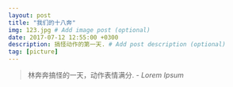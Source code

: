 ```yaml
---
layout: post
title: "我们的十八奔"
img: 123.jpg # Add image post (optional)
date: 2017-07-12 12:55:00 +0300
description: 搞怪动作的第一天. # Add post description (optional)
tag: [picture]
---
```


> 林奔奔搞怪的一天，动作表情满分. <cite>- Lorem Ipsum</cite>

